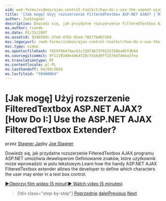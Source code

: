 ```yaml
---
uid: web-forms/videos/ajax-control-toolkit/how-do-i-use-the-aspnet-ajax-filteredtextbox-extender
title: '[Jak mogę] Użyj rozszerzenie FilteredTextbox ASP.NET AJAX? | Microsoft Docs'
author: JoeStagner
description: Dowiedz się, jak przydatne rozszerzenie FilteredTextbox AJAX programu ASP.NET umożliwia deweloperom Definiowanie znaków, które użytkownik może wprowadzić w polu tekstowym.
ms.author: riande
ms.date: 01/31/2007
ms.assetid: 919b509c-37e8-4765-92a4-70277bd87269
msc.legacyurl: /web-forms/videos/ajax-control-toolkit/how-do-i-use-the-aspnet-ajax-filteredtextbox-extender
msc.type: video
ms.openlocfilehash: fb59f9b4f4ac61c15874673f0121350ba05fdb84
ms.sourcegitcommit: 0f1119340e4464720cfd16d0ff15764746ea1fea
ms.translationtype: MT
ms.contentlocale: pl-PL
ms.lasthandoff: 04/09/2019
ms.locfileid: "59400064"
---
```

# <a name="how-do-i-use-the-aspnet-ajax-filteredtextbox-extender"></a><span data-ttu-id="a3d7c-104">[Jak mogę] Użyj rozszerzenie FilteredTextbox ASP.NET AJAX?</span><span class="sxs-lookup"><span data-stu-id="a3d7c-104">[How Do I:] Use the ASP.NET AJAX FilteredTextbox Extender?</span></span>

<span data-ttu-id="a3d7c-105">przez [Stagner Jan](https://github.com/JoeStagner)</span><span class="sxs-lookup"><span data-stu-id="a3d7c-105">by [Joe Stagner](https://github.com/JoeStagner)</span></span>

<span data-ttu-id="a3d7c-106">Dowiedz się, jak przydatne rozszerzenie FilteredTextbox AJAX programu ASP.NET umożliwia deweloperom Definiowanie znaków, które użytkownik może wprowadzić w polu tekstowym.</span><span class="sxs-lookup"><span data-stu-id="a3d7c-106">Learn how the handy ASP.NET AJAX FilteredTextbox extender allows the developer to define which characters the user may enter in a text box control.</span></span>

[<span data-ttu-id="a3d7c-107">&#9654;Obejrzyj film wideo (5 minut)</span><span class="sxs-lookup"><span data-stu-id="a3d7c-107">&#9654; Watch video (5 minutes)</span></span>](https://channel9.msdn.com/Blogs/ASP-NET-Site-Videos/how-do-i-use-the-aspnet-ajax-filteredtextbox-extender)

> [!div class="step-by-step"]
> <span data-ttu-id="a3d7c-108">[Poprzednie](how-do-i-use-the-aspnet-ajax-dynamicpopulate-extender.md)
> [dalej](how-do-i-use-the-aspnet-ajax-hovermenu-extender.md)</span><span class="sxs-lookup"><span data-stu-id="a3d7c-108">[Previous](how-do-i-use-the-aspnet-ajax-dynamicpopulate-extender.md)
[Next](how-do-i-use-the-aspnet-ajax-hovermenu-extender.md)</span></span>
